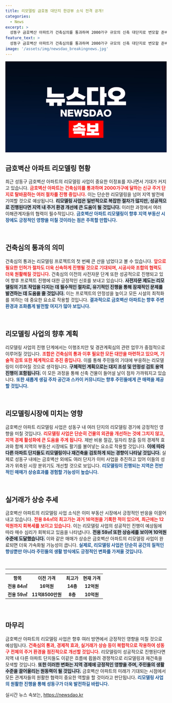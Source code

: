 ```yaml
---
title: 리모델링 금호동 대단지 한강뷰 소식 전격 공개!
categories:
  - News
excerpt: >
  성동구 금호벽산 아파트가 건축심의를 통과하며 2000가구 규모의 신축 대단지로 변모할 준비에 한 걸음 더 나아갔다. 혁신적인 리모델링을 통해 한강과 남산 조망을 활용한 스카이 커뮤니티도 조성될 예정이다. 
feature_text: >
  성동구 금호벽산 아파트가 건축심의를 통과하며 2000가구 규모의 신축 대단지로 변모할 준비에 한 걸음 더 나아갔다. 혁신적인 리모델링을 통해 한강과 남산 조망을 활용한 스카이 커뮤니티도 조성될 예정이다. 
image: '/assets/img/newsdao_breakingnews.jpg'
---
```


<p><img src="/assets/img/newsdao_breakingnews.jpg" alt="ranknews 속보" /></p>

<h2 data-ke-size="size26">금호벽산 아파트 리모델링 현황</h2>

<p data-ke-size="size16">최근 성동구 금호벽산 아파트의 리모델링 사업이 중요한 이정표를 지나면서 기대가 커지고 있습니다. <b><span style="color: #ee2323;">금호벽산 아파트는 건축심의를 통과하며 2000가구에 달하는 신규 주거 단지로 탈바꿈하는 여러 절차를 진행 중입니다.</span></b> 이는 단순한 리모델링을 넘어 지역 발전에 기여할 것으로 예상됩니다. <b><span style="background-color: #21538527;">리모델링 사업은 일반적으로 복잡한 절차가 많지만, 성공적으로 진행된다면 지역 내 주거 환경 개선에 큰 도움이 될 것입니다.</span></b> 이러한 과정에서 여러 이해관계자들의 협력이 필수적입니다. <b><span style="color: #1a5490;">금호벽산 아파트 리모델링이 향후 지역 부동산 시장에도 긍정적인 영향을 미칠 것이라는 점은 주목할 만합니다.</span></b></p>

<p data-ke-size="size16">&nbsp;</p>

<h2 data-ke-size="size26">건축심의 통과의 의미</h2>

<p data-ke-size="size16">건축심의 통과는 리모델링 프로젝트의 첫 번째 큰 산을 넘었다고 볼 수 있습니다. <b><span style="color: #ee2323;">앞으로 필요한 인허가 절차도 더욱 신속하게 진행될 것으로 기대되며, 시공사와 조합의 협력도 더욱 원활해질 것입니다.</span></b> 건축심의 이전의 사전자문 단계 또한 성공적으로 진행되고 있어 향후 프로젝트 진행에 대한 긍정적인 신호를 보내고 있습니다. <b><span style="background-color: #21538527;">사전자문 제도는 리모델링의 기초 작업을 다지는 데 필수적인 절차로, 유기적인 진행을 통해 잠재적인 문제를 발견하는 데 도움을 줄 것입니다.</span></b> 이는 프로젝트의 안정성을 높이고 모든 시설의 최적화를 꾀하는 데 중요한 요소로 작용할 것입니다. <b><span style="color: #1a5490;">결과적으로 금호벽산 아파트는 향후 주변 환경과 조화롭게 발전할 여지가 많아 보입니다.</span></b></p>

<p data-ke-size="size16">&nbsp;</p>

<h2 data-ke-size="size26">리모델링 사업의 향후 계획</h2>

<p data-ke-size="size16">리모델링 사업의 진행 단계에서는 이행조치안 및 경관계획심의 관련 업무가 중점적으로 이루어질 것입니다. <b><span style="color: #ee2323;">조합은 건축심의 통과 이후 필요한 모든 대안을 마련하고 있으며, 기술적 검토 또한 체계적으로 추진 중입니다.</span></b> 이를 통해 주민들의 기대에 부응하는 리모델링이 이루어질 것으로 생각됩니다. <b><span style="background-color: #21538527;">구체적인 계획으로는 대지 조성 및 안정성 검토 용역 진행이 포함됩니다.</span></b> 이 모든 과정을 통해 신축 건물이 들어설 날이 점차 가까워지고 있습니다. <b><span style="color: #1a5490;">또한 새롭게 생길 주차 공간과 스카이 커뮤니티는 향후 주민들에게 큰 매력을 제공할 것입니다.</span></b></p>

<p data-ke-size="size16">&nbsp;</p>

<h2 data-ke-size="size26">리모델링시장에 미치는 영향</h2>

<p data-ke-size="size16">금호벽산 아파트 리모델링 사업은 성동구 내 여러 단지의 리모델링 경기에 긍정적인 영향을 미칠 것입니다. <b><span style="color: #ee2323;">리모델링 사업은 단순히 건물의 외관을 개선하는 것에 그치지 않고, 지역 경제 활성화에 큰 도움을 주게 됩니다.</span></b> 제반 비용 절감, 일자리 창출 등의 경제적 효과와 함께 지역의 부동산 시장에도 활기를 불어넣는 요소로 작용할 것입니다. <b><span style="background-color: #21538527;">이에 따라 다른 아파트 단지들도 리모델링이나 재건축을 검토하게 되는 경향이 나타날 것입니다.</span></b> 실제로 성동구 내에는 금호벽산 외에도 여러 단지가 이미 사업을 추진하고 있어 이들의 성과가 위축된 시장 분위기도 개선할 것으로 보입니다. <b><span style="color: #1a5490;">리모델링이 진행되는 지역은 전반적인 매매가 상승효과를 경험할 가능성이 높습니다.</span></b></p>

<p data-ke-size="size16">&nbsp;</p>

<h2 data-ke-size="size26">실거래가 상승 추세</h2>

<p data-ke-size="size16">금호벽산 아파트의 리모델링 사업 소식은 이미 부동산 시장에서 긍정적인 반응을 이끌어내고 있습니다. <b><span style="color: #ee2323;">전용 84㎡의 최고가는 과거 16억원을 기록한 적이 있으며, 최근에는 12억원까지 회복세를 보이고 있습니다.</span></b> 이는 리모델링 사업의 성공적인 진행이 예상됨에 따라 매수 심리가 회복되고 있음을 나타냅니다. <b><span style="background-color: #21538527;">전용 59㎡ 또한 상승세를 보이며 10억원 수준에 도달했습니다.</span></b> 이와 같은 매매가 상승은 금호벽산 아파트의 리모델링 사업이 완료되면 더욱 가속화될 가능성이 큽니다. <b><span style="color: #1a5490;">실제로, 리모델링 사업은 단순히 공간의 질적인 향상뿐만 아니라 주민들의 생활 방식에도 긍정적인 변화를 가져올 것입니다.</span></b></p>

<p data-ke-size="size16">&nbsp;</p>

<hr>

<table style="width: 100%; margin-bottom: 20px;">
  <tbody>
    <tr>
      <td style="text-align: center; height: 17px;"><b>항목</b></td>
      <td style="text-align: center; height: 17px;"><b>이전 가격</b></td>
      <td style="text-align: center; height: 17px;"><b>최고가</b></td>
      <td style="text-align: center; height: 17px;"><b>현재 가격</b></td>
    </tr>
    <tr>
      <td style="text-align: center; height: 17px;"><b>전용 84㎡</b></td>
      <td style="text-align: center; height: 17px;"><b>16억원</b></td>
      <td style="text-align: center; height: 17px;"><b>14층</b></td>
      <td style="text-align: center; height: 17px;"><b>12억원</b></td>
    </tr>
    <tr>
      <td style="text-align: center; height: 17px;"><b>전용 59㎡</b></td>
      <td style="text-align: center; height: 17px;"><b>11억8500만원</b></td>
      <td style="text-align: center; height: 17px;"><b>8층</b></td>
      <td style="text-align: center; height: 17px;"><b>10억원</b></td>
    </tr>
  </tbody>
</table>

<p data-ke-size="size16">&nbsp;</p>

<h2 data-ke-size="size26">마무리</h2>

<p data-ke-size="size16">금호벽산 아파트의 리모델링 사업은 향후 여러 방면에서 긍정적인 영향을 미칠 것으로 예상됩니다. <b><span style="color: #ee2323;">건축심의 통과, 경제적 효과, 실거래가 상승 등이 복합적으로 작용하여 성동구 전체의 주거 환경을 점진적으로 개선할 것입니다.</span></b> 리모델링이 성공적으로 진행된다면 지역 내 다른 아파트 단지들도 이같은 흐름에 휩쓸려 경쟁적으로 리모델링과 재건축을 모색할 것입니다. <b><span style="background-color: #21538527;">또한 이러한 변화는 지역 경제에 긍정적인 영향을 주며, 주민들의 생활 수준을 끌어올리는 원동력이 될 것입니다.</span></b> 금호벽산 아파트의 미래가 기대되는 시점에서 모든 관계자들의 원활한 협력이 중요한 역할을 할 것이라고 판단됩니다. <b><span style="color: #1a5490;">리모델링 사업의 원활한 진행을 통해 성동구가 더욱 발전하길 바랍니다.</span></b></p>
실시간 뉴스 속보는, <a href="https://newsdao.kr" rel="dofollow">https://newsdao.kr</a>


